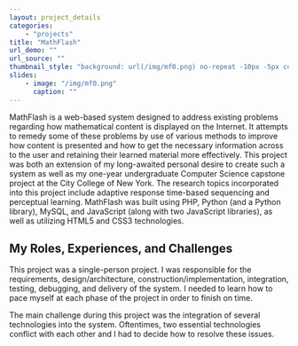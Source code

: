 ```yaml
---
layout: project_details
categories:
    - "projects"
title: "MathFlash"
url_demo: ""
url_source: ""
thumbnail_style: "background: url(/img/mf0.png) no-repeat -10px -5px content-box; background-size: 220%;"
slides:
    - image: "/img/mf0.png"
      caption: ""
---
```



MathFlash is a web-based system designed to address existing problems regarding how mathematical content is displayed on the Internet. It attempts to remedy some of these problems by use of various methods to improve how content is presented and how to get the necessary information across to the user and retaining their learned material more effectively. This project was both an extension of my long-awaited personal desire to create such a system as well as my one-year undergraduate Computer Science capstone project at the City College of New York. The research topics incorporated into this project include adaptive response time-based sequencing and perceptual learning. MathFlash was built using PHP, Python (and a Python library), MySQL, and JavaScript (along with two JavaScript libraries), as well as utilizing HTML5 and CSS3 technologies.


My Roles, Experiences, and Challenges
---
This project was a single-person project. I was responsible for the requirements, design/architecture, construction/implementation, integration, testing, debugging, and delivery of the system. I needed to learn how to pace myself at each phase of the project in order to finish on time.

The main challenge during this project was the integration of several technologies into the system. Oftentimes, two essential technologies conflict with each other and I had to decide how to resolve these issues.
